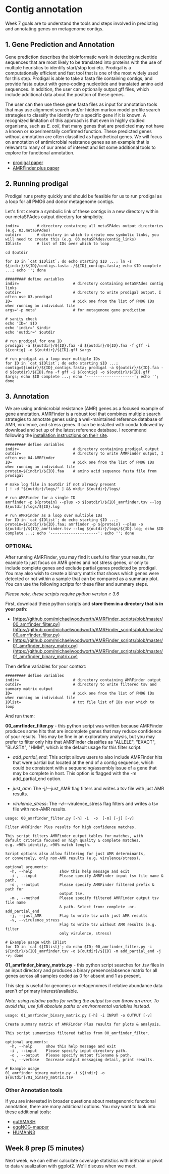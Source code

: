 # Contig annotation

Week 7 goals are to understand the tools and steps involved in predicting and annotating genes on metagenome contigs.

## 1. Gene Prediction and Annotation

Gene prediction describes the bioinformatic work in detecting nucleotide sequences that are most likely to be translated into proteins with the use of multiple heuristics to identify start/stop loci etc. Prodigal is a computationally efficient and fast tool that is one of the most widely used for this step. Prodigal is able to take a fasta file containing contigs, and provide fasta output with gene-coding nucleotide and translated amino acid sequences. In addition, the user can optionally output gff files, which include additional data about the position of these genes.

The user can then use these gene fasta files as input for annotation tools that may use alignment search and/or hidden markov model profile search strategies to classify the identity for a specific gene if it is known. A recognized limitation of this approach is that even in highly studied organisms, such as *E. coli*, that many genes that are predicted may not have a known or experimentally confirmed function. These predicted genes without annotation are often classified as hypothetical genes. We will focus on annotation of antimicrobial resistance genes as an example that is relevant to many of our areas of interest and list some additional tools to explore for functional annotation.

- [prodigal paper](https://bmcbioinformatics.biomedcentral.com/articles/10.1186/1471-2105-11-119)
- [AMRFinder plus paper](https://www.ncbi.nlm.nih.gov/pmc/articles/PMC8208984/)

## 2. Running prodigal

Prodigal runs pretty quickly and should be feasible for us to run prodigal as a loop for all PMO6 and donor metagenome contigs.

Let's first create a symbolic link of these contigs in a new directory within our metaSPAdes output directory for simplicity.

``` console
indir=        # directory containing all metaSPAdes output directories (e.g. 03.metaSPAdes)
outdir=       # directory in which to create new symbolic links, you will need to create this (e.g. 03.metaSPAdes/contig_links) 
IDlist=       # list of IDs over which to loop

cd $outdir

for ID in `cat $IDlist`; do echo starting $ID ...; ln -s ${indir}/${ID}/contigs.fasta ./${ID}_contigs.fasta; echo $ID complete ...; echo ''; done

```

``` console
######### define variables
indir=                        # directory containing metaSPAdes contig links
outdir=                       # directory to write prodigal output, I often use 03.prodigal
ID=                           # pick one from the list of PM06 IDs when running an individual file
args='-p meta'                # for metagenome gene prediction

```

``` console
# sanity check
echo 'ID=' $ID
echo 'indir=' $indir
echo 'outdir=' $outdir

```

``` console
# run prodigal for one ID
prodigal -a ${outdir}/${ID}.faa -d ${outdir}/${ID}.fna -f gff -i ${contig} -o ${outdir}/${ID}.gff $args
```

``` console
# run prodigal as a loop over multiple IDs
for ID in `cat $IDlist`; do echo starting $ID ...; contig=${indir}/${ID}_contigs.fasta; prodigal -a ${outdir}/${ID}.faa -d ${outdir}/${ID}.fna -f gff -i ${contig} -o ${outdir}/${ID}.gff $args; echo $ID complete ...; echo '---------------------'; echo ''; done
```

## 3. Annotation

We are using antimicrobial resistance (AMR) genes as a focused example of gene annotation. AMRFinder is a robust tool that combines multiple search strategies to annotate genes using a well-maintained reference database of AMR, virulence, and stress genes. It can be installed with conda followed by download and set up of the latest reference database. I recommend following the [installation instructions on their site](https://github.com/ncbi/amr/wiki/Installing-AMRFinder).


``` console
######### define variables
indir=                        # directory containing prodigal output
outdir=                       # directory to write AMRFinder output, I often use 04.AMRFinder
ID=                           # pick one from the list of PM06 IDs when running an individual file
protein=${indir}/${ID}.faa    # amino acid sequence fasta file from prodigal
```

``` console
# make log file in $outdir if not already present
[ ! -d "${outdir}/logs/" ] && mkdir ${outdir}/logs/
```

``` console
# run AMRFinder for a single ID
amrfinder -p ${protein} --plus -o ${outdir}/${ID}_amrfinder.tsv --log ${outdir}/logs/${ID}.log
```

``` console
# run AMRFinder as a loop over multiple IDs
for ID in `cat $IDlist`; do echo starting $ID ...; protein=${indir}/${ID}.faa; amrfinder -p ${protein} --plus -o ${outdir}/${ID}_amrfinder.tsv --log ${outdir}/logs/${ID}.log; echo $ID complete ...; echo '---------------------'; echo ''; done

```


### OPTIONAL

After running AMRFinder, you may find it useful to filter your results, for example to just focus on AMR genes and not stress genes, or only to include complete genes and exclude partial genes predicted by prodigal. You may also wish to create a binary matrix that shows which genes were detected or not within a sample that can be compared as a summary plot. You can use the following scripts for these filter and summary steps.

*Please note, these scripts require python version ≥ 3.6*

First, download these python scripts and **store them in a directory that is in your path**:

- [https://github.com/michaelwoodworth/AMRFinder_scripts/blob/master/00_amrfinder_filter.py](https://github.com/michaelwoodworth/AMRFinder_scripts/blob/master/00_amrfinder_filter.py)
- [https://github.com/michaelwoodworth/AMRFinder_scripts/blob/master/01_amrfinder_binary_matrix.py](https://github.com/michaelwoodworth/AMRFinder_scripts/blob/master/01_amrfinder_binary_matrix.py)

Then define variables for your context:
``` console
######### define variables
indir=                        # directory containing AMRFinder output
outdir=                       # directory to write filtered tsv and summary matrix output
ID=                           # pick one from the list of PM06 IDs when running an individual file
IDlist=                       # txt file list of IDs over which to loop
```

And run them:

**00_amrfinder_filter.py** - this python script was written because AMRFinder produces some hits that are incomplete genes that may reduce confidence of your results.  This may be fine in an exploratory analysis, but you may prefer to filter only hits that AMRFinder classifies as "ALLELE", "EXACT", "BLASTX", "HMM", which is the default usage for this filter script.

- *add_partial_end*: 
This script allows users to also include AMRFinder hits that were partial but located at the end of a contig sequence, which could be consistent with a sequencing/assembly issue of a gene that may be complete in host.  This option is flagged with the -m add_partial_end option.

- *just_amr*:
The -j/--just_AMR flag filters and writes a tsv file with just AMR results.

- *virulence_stress*:
The -v/--virulence_stress flag filters and writes a tsv file with non-AMR results.

```console
usage: 00_amrfinder_filter.py [-h] -i  -o  [-m] [-j] [-v]

Filter AMRFinder Plus results for high confidence matches.

This script filters AMRFinder output tables for matches, with
default criteria focused on high quality & complete matches.
e.g. >90% identity, >90% match length.

Script options also allow filtering for just AMR determinants,
or conversely, only non-AMR results (e.g. virulence/stress).

optional arguments:
  -h, --help            show this help message and exit
  -i , --input          Please specify AMRFinder input tsv file name & path.
  -o , --output         Please specify AMRFinder filtered prefix & path for
                        output tsv.
  -m , --method         Please specify filtered AMRFinder output tsv file name
                        & path. Select from: complete -or- add_partial_end
  -j, --just_AMR        Flag to write tsv with just AMR results
  -v, --virulence_stress
                        Flag to write tsv without AMR results (e.g. filter
                        only virulence, stress)

```

```console
# Example usage with IDlist
for ID in `cat ${IDlist}`; do echo $ID; 00_amrfinder_filter.py -i ${indir}/${ID}_amrfinder.tsv -o ${outdir}/${ID} -m add_partial_end -j -v; done
```

**01_amrfinder_binary_matrix.py** - this python script searches for .tsv files in an input directory and produces a binary presence/absence matrix for all genes across all samples coded as 0 for absent and 1 as present.

This step is useful for genomes or metagenomes if relative abundance data aren't of primary interest/available.

*Note: using relative paths for writing the output tsv can throw an error.  To avoid this, use full absolute paths or environmental variables instead.*

```console
usage: 01_amrfinder_binary_matrix.py [-h] -i INPUT -o OUTPUT [-v]

Create summary matrix of AMRFinder Plus results for plots & analysis.

This script sumamrizes filtered tables from 00_amrfinder_filter.

optional arguments:
  -h, --help      show this help message and exit
  -i , --input    Please specify input directory path.
  -o , --output   Please specify output filename & path.
  -v, --verbose   Increase output messaging detail, print results.
```

```console
# Example usage
01_amrfinder_binary_matrix.py -i ${indir} -o ${outdir}/01_binary_matrix.tsv
```

### Other Annotation tools

If you are interested in broader questions about metagenomic functional annotation, there are many additional options. You may want to look into these additional tools:

- [gutSMASH](https://www.nature.com/articles/s41587-023-01675-1)
- [eggNOG-mapper](https://github.com/eggnogdb/eggnog-mapper/releases/tag/2.1.9)
- [HUMAnN3](https://huttenhower.sph.harvard.edu/humann/)

## Week 8 prep (5 minutes)

Next week, we can either calculate coverage statistics with inStrain or pivot to data visualization with ggplot2. We'll discuss when we meet.
